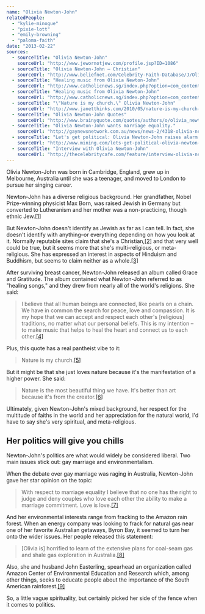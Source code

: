 ```yaml
---
name: "Olivia Newton-John"
relatedPeople:
  - "kylie-minogue"
  - "pixie-lott"
  - "emily-browning"
  - "paloma-faith"
date: "2013-02-22"
sources:
  - sourceTitle: "Olivia Newton-John"
    sourceUrl: "http://www.jewornotjew.com/profile.jsp?ID=1086"
  - sourceTitle: "Olivia Newton-John – Christian"
    sourceUrl: "http://www.beliefnet.com/Celebrity-Faith-Database/J/Olivia-Newton-John.aspx"
  - sourceTitle: "Healing music from Olivia Newton-John"
    sourceUrl: "http://www.catholicnews.sg/index.php?option=com_content&view=article&id=2133:healing-music-from-olivia-newton-john&catid=102:june-2007&Itemid=79"
  - sourceTitle: "Healing music from Olivia Newton-John"
    sourceUrl: "http://www.catholicnews.sg/index.php?option=com_content&view=article&id=2133:healing-music-from-olivia-newton-john&catid=102:june-2007&Itemid=79"
  - sourceTitle: "\"Nature is my church.\" Olivia Newton-John"
    sourceUrl: "http://www.janetthinks.com/2010/05/nature-is-my-church-olivia-newton-john.html"
  - sourceTitle: "Olivia Newton-John Quotes"
    sourceUrl: "http://www.brainyquote.com/quotes/authors/o/olivia_newtonjohn.html"
  - sourceTitle: "Olivia Newton-John wants marriage equality."
    sourceUrl: "http://gaynewsnetwork.com.au/news/news-2/4318-olivia-newton-john-wants-marriage-equality.html"
  - sourceTitle: "Let's get political: Olivia Newton-John raises alarm over fracking near Byron Bay."
    sourceUrl: "http://www.mining.com/lets-get-political-olivia-newton-john-raises-alarm-over-fracking-near-byron-bay/"
  - sourceTitle: "Interview with Olivia Newton-John"
    sourceUrl: "http://thecelebritycafe.com/feature/interview-olivia-newton-john-04-11-2011"
---
```


Olivia Newton-John was born in Cambridge, England, grew up in Melbourne, Australia until she was a teenager, and moved to London to pursue her singing career.

Newton-John has a diverse religious background. Her grandfather, Nobel Prize-winning physicist Max Born, was raised Jewish in Germany but converted to Lutheranism and her mother was a non-practicing, though ethnic Jew.<a class="source-citation" href="http://www.jewornotjew.com/profile.jsp?ID=1086" title="Olivia Newton-John">[1]</a>

But Newton-John doesn't identify as Jewish as far as I can tell. In fact, she doesn't identify with anything–or everything depending on how you look at it. Normally reputable sites claim that she's a Christian,<a class="source-citation" href="http://www.beliefnet.com/Celebrity-Faith-Database/J/Olivia-Newton-John.aspx" title="Olivia Newton-John – Christian">[2]</a> and that very well could be true, but it seems more that she's multi-religious, or meta-religious. She has expressed an interest in aspects of Hinduism and Buddhism, but seems to claim neither as a whole.<a class="source-citation" href="http://www.catholicnews.sg/index.php?option=com_content&view=article&id=2133:healing-music-from-olivia-newton-john&catid=102:june-2007&Itemid=79" title="Healing music from Olivia Newton-John">[3]</a>

After surviving breast cancer, Newton-John released an album called Grace and Gratitude. The album contained what Newton-John referred to as "healing songs," and they drew from nearly all of the world's religions. She said:

>I believe that all human beings are connected, like pearls on a chain. We have in common the search for peace, love and compassion. It is my hope that we can accept and respect each other's [religious] traditions, no matter what our personal beliefs. This is my intention – to make music that helps to heal the heart and connect us to each other.<a class="source-citation" href="http://www.catholicnews.sg/index.php?option=com_content&view=article&id=2133:healing-music-from-olivia-newton-john&catid=102:june-2007&Itemid=79" title="Healing music from Olivia Newton-John">[4]</a>

Plus, this quote has a real pantheist vibe to it:

>Nature is my church.<a class="source-citation" href="http://www.janetthinks.com/2010/05/nature-is-my-church-olivia-newton-john.html" title="&quot;Nature is my church.&quot; Olivia Newton-John">[5]</a>

But it might be that she just loves nature because it's the manifestation of a higher power. She said:

>Nature is the most beautiful thing we have. It's better than art because it's from the creator.<a class="source-citation" href="http://www.brainyquote.com/quotes/authors/o/olivia_newtonjohn.html" title="Olivia Newton-John Quotes">[6]</a>

Ultimately, given Newton-John's mixed background, her respect for the multitude of faiths in the world and her appreciation for the natural world, I'd have to say she's very spiritual, and meta-religious.


## Her politics will give you chills

Newton-John's politics are what would widely be considered liberal. Two main issues stick out: gay marriage and environmentalism.

When the debate over gay marriage was raging in Australia, Newton-John gave her star opinion on the topic:

>With respect to marriage equality I believe that no one has the right to judge and deny couples who love each other the ability to make a marriage commitment. Love is love.<a class="source-citation" href="http://gaynewsnetwork.com.au/news/news-2/4318-olivia-newton-john-wants-marriage-equality.html" title="Olivia Newton-John wants marriage equality.">[7]</a>

And her environmental interests range from fracking to the Amazon rain forest. When an energy company was looking to frack for natural gas near one of her favorite Australian getaways, Byron Bay, it seemed to turn her onto the wider issues. Her people released this statement:

>[Olivia is] horrified to learn of the extensive plans for coal-seam gas and shale gas exploration in Australia.<a class="source-citation" href="http://www.mining.com/lets-get-political-olivia-newton-john-raises-alarm-over-fracking-near-byron-bay/" title="Let&apos;s get political: Olivia Newton-John raises alarm over fracking near Byron Bay.">[8]</a>

Also, she and husband John Easterling, spearhead an organization called Amazon Center of Environmental Education and Research which, among other things, seeks to educate people about the importance of the South American rainforest.<a class="source-citation" href="http://thecelebritycafe.com/feature/interview-olivia-newton-john-04-11-2011" title="Interview with Olivia Newton-John">[9]</a>

So, a little vague spirituality, but certainly picked her side of the fence when it comes to politics.